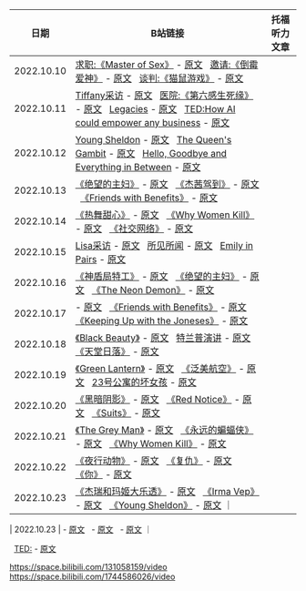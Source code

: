 


|   日期   |  B站链接  | 托福听力文章 |
|   ----  |   ----   |     ----   |
| 2022.10.10 | [求职:《Master of Sex》](https://www.bilibili.com/video/BV1oB4y1j7qL) - [原文](../10月/10月原文.md/#求职master-of-sex) &nbsp; [邀请:《倒霉爱神》](https://www.bilibili.com/video/BV1uP41177Kt) - [原文](../10月/10月原文.md/#求职master-of-sex) &nbsp; [谈判:《猫鼠游戏》](https://www.bilibili.com/video/BV1Td4y1i7eg) - [原文](../10月/10月原文.md/#求职master-of-sex)  | 
| 2022.10.11 | [Tiffany采访](https://www.bilibili.com/video/BV1U24y197y2) - [原文](../10月/10月原文.md/#tiffany采访) &nbsp; [医院:《第六感生死缘》](https://www.bilibili.com/video/BV15e4y1679k) - [原文](../10月/10月原文.md/#医院第六感生死缘) &nbsp; [Legacies](https://www.bilibili.com/video/BV1Jg411Y76J) - [原文](../10月/10月原文.md/#legacies) &nbsp; [TED:How AI could empower any business](https://www.ted.com/talks/andrew_ng_how_ai_could_empower_any_business/transcript) - [原文](../10月/10月原文.md/#ted-how-ai-could-empower-any-business) |  |
| 2022.10.12 | [Young Sheldon](https://www.bilibili.com/video/BV1BR4y1R7Lk) - [原文](../10月/10月原文.md/#young-sheldon) &nbsp; [The Queen's Gambit](https://www.bilibili.com/video/BV1sN4y1A7cK) - [原文](../10月/10月原文.md/#the-queens-gambit) &nbsp; [Hello, Goodbye and Everything in Between](https://www.bilibili.com/video/BV13N4y1N714) - [原文](../10月/10月原文.md/#hello-goodbye-and-everything-in-between) |  |
| 2022.10.13 | [《绝望的主妇》](https://www.bilibili.com/video/BV1Bm4y1A7Gk) - [原文](../10月/10月原文.md/#绝望的主妇)  &nbsp; [《杰茜驾到》](https://www.bilibili.com/video/BV1Ed4y1B77a) - [原文](../10月/10月原文.md/#杰茜驾到) &nbsp; [《Friends with Benefits》](https://www.bilibili.com/video/BV1k8411s7db) - [原文](../10月/10月原文.md/#friends-with-benefits) |  |
| 2022.10.14 | [《热舞甜心》](https://www.bilibili.com/video/BV1pW4y1J7xX) - [原文](../10月/10月原文.md/#热舞甜心) &nbsp; [《Why Women Kill》](https://www.bilibili.com/video/BV13P411n7sp) - [原文](../10月/10月原文.md/#why-women-kill) &nbsp; [《社交网络》](https://www.bilibili.com/video/BV1KD4y127D3) - [原文](../10月/10月原文.md/) |  |
| 2022.10.15 | [Lisa采访](https://www.bilibili.com/video/BV19B4y177eG) - [原文](../10月/10月原文.md/#lisa采访) &nbsp; [所见所闻](https://www.bilibili.com/video/BV1tN4y1K7Up) - [原文](../10月/10月原文.md/#所见所闻) &nbsp; [Emily in Pairs](https://www.bilibili.com/video/BV1s24y1R7nP) - [原文](../10月/10月原文.md/#emily-in-pairs) |  |
| 2022.10.16 | [《神盾局特工》](https://www.bilibili.com/video/BV1vD4y1i7zi/) - [原文](../10月/10月原文.md/#神盾局特工) &nbsp; [《绝望的主妇》](https://www.bilibili.com/video/BV1QN4y1N7qv) - [原文](../10月/10月原文.md/#绝望的主妇) &nbsp; [《The Neon Demon》](https://www.bilibili.com/video/BV1xT411T7Ai) - [原文](../10月/10月原文.md/#the-neon-demon) |  |
| 2022.10.17 | []() - [原文](../10月/10月原文.md/) &nbsp; [《Friends with Benefits》](https://www.bilibili.com/video/BV1rN4y1N7e2) - [原文](../10月/10月原文.md/#friends-with-benefits-1) &nbsp; [《Keeping Up with the Joneses》](https://www.bilibili.com/video/BV18d4y1g7Yz) - [原文](../10月/10月原文.md/)  |  |
| 2022.10.18 | [《Black Beauty》](https://www.bilibili.com/video/BV1GW4y1n7VG) - [原文](../10月/10月原文.md/#black-beauty) &nbsp; [特兰普演讲](https://www.bilibili.com/video/BV13e411M7bV) - [原文](../10月/10月原文.md/#特兰普演讲) &nbsp; [《天堂日落》](https://www.bilibili.com/video/BV1mP411H7Yr) - [原文](../10月/10月原文.md/#天堂日落) |  |
| 2022.10.19 | [《Green Lantern》](https://www.bilibili.com/video/BV1k14y1L7Z1) - [原文](../10月/10月原文.md/#green-lantern) &nbsp; [《泛美航空》](https://www.bilibili.com/video/BV1hP411H7kp) - [原文](../10月/10月原文.md/#泛美航空) &nbsp; [23号公寓的坏女孩](https://www.bilibili.com/video/BV12B4y1E7YK) - [原文](../10月/10月原文.md/#23号公寓的坏女孩) |  |
| 2022.10.20 | [《黑暗阴影》](https://www.bilibili.com/video/BV1uD4y1r7An) - [原文](../10月/10月原文.md/#黑暗阴影) &nbsp; [《Red Notice》](https://www.bilibili.com/video/BV1Td4y167BH) - [原文](../10月/10月原文.md/#red-notice) &nbsp; [《Suits》](https://www.bilibili.com/video/BV1Lt4y1j7Eo) - [原文](../10月/10月原文.md/#suits) |  |
| 2022.10.21 | [《The Grey Man》](https://www.bilibili.com/video/BV1dV4y137c1) - [原文](../10月/10月原文.md/#the-grey-man) &nbsp; [《永远的蝙蝠侠》](https://www.bilibili.com/video/BV1F24y1Z7fj) - [原文](../10月/10月原文.md/#永远的蝙蝠侠) &nbsp; [《Why Women Kill》](https://www.bilibili.com/video/BV1cG41137As) - [原文](../10月/10月原文.md/#why-women-kill) |  |
| 2022.10.22 | [《夜行动物》](https://www.bilibili.com/video/BV13e4y1U76P) - [原文](../10月/10月原文.md/#夜行动物) &nbsp; [《复仇》](https://www.bilibili.com/video/BV1yG4y1z7Ns) - [原文](../10月/10月原文.md/#复仇) &nbsp; [《你》](https://www.bilibili.com/video/BV12d4y137uw) - [原文](../10月/10月原文.md/#你) |  |
| 2022.10.23 | [《杰瑞和玛姬大乐透》](https://www.bilibili.com/video/BV1Ge4y177TJ) - [原文](../10月/10月原文.md/#杰瑞和玛姬大乐透) &nbsp; [《Irma Vep》](https://www.bilibili.com/video/BV1AP4y1Z78U) - [原文](../10月/10月原文.md/#irma-vep) &nbsp; [《Young Sheldon》](https://www.bilibili.com/video/BV18a411u7VW) - [原文](../10月/10月原文.md/#young-sheldon-1) ｜ 



| 2022.10.23 | - [原文](../10月/10月原文.md/) &nbsp;  - [原文](../10月/10月原文.md/) &nbsp;  - [原文](../10月/10月原文.md/) ｜

&nbsp; [TED:]() - [原文]()


https://space.bilibili.com/131058159/video  
https://space.bilibili.com/1744586026/video